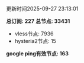 更新时间2025-09-27 23:13:01

**总订阅: 227**
**总节点: 33431**
- vless节点: 7936
- hysteria2节点: 15

**google ping有效节点: 163**
